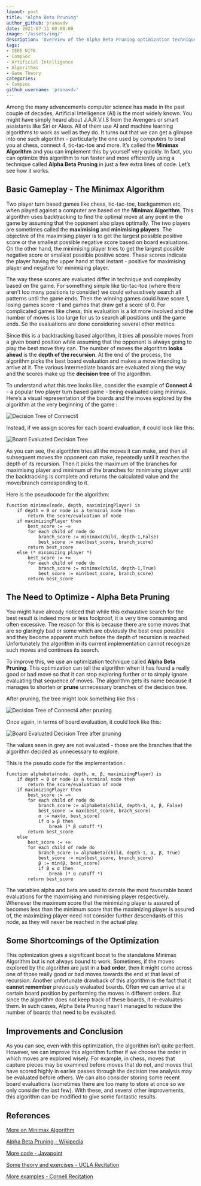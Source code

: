 ```yaml
---
layout: post
title: "Alpha Beta Pruning"
author_github: pranavdv
date: 2021-07-11 00:00:00
image: '/assets/img/'
description: 'Overview of the Alpha Beta Pruning optimization technique on regular Minimax'
tags:
- IEEE NITK
- CompSoc
- Artificial Intelligence
- Algorithms
- Game Theory
categories:
- Compsoc
github_username: 'pranavdv'
---
```


Among the many advancements computer science has made in the past couple of decades, Artificial Intelligence (AI) is the most widely known. You might have simply heard about J.A.R.V.I.S from the Avengers or smart assistants like Siri or Alexa. All of them use AI and machine learning algorithms to work as well as they do. It turns out that we can get a glimpse into one such algorithm - particularly the one used by computers to beat you at chess, connect 4, tic-tac-toe and more. It’s called the **Minimax Algorithm** and you can implement this by yourself very quickly. In fact, you can optimize this algorithm to run faster and more efficiently using a technique called **Alpha Beta Pruning** in just a few extra lines of code. Let’s see how it works.

## Basic Gameplay - The Minimax Algorithm

Two player turn based games like chess, tic-tac-toe, backgammon etc, when played against a computer are based on the **Minimax Algorithm**. This algorithm uses backtracking to find the optimal move at any point in the game by assuming that the opponent also plays optimally. The two players are sometimes called the **maximising** and **minimising players**. The objective of the maximising player is to get the largest possible positive score or the smallest possible negative score based on board evaluations. On the other hand, the minimising player tries to get the largest possible negative score or smallest possible positive score. These scores indicate the player having the upper hand at that instant - positive for maximising player and negative for minimizing player.

The way these scores are evaluated differ in technique and complexity based on the game. For something simple like tic-tac-toe (where there aren’t too many positions to consider) we could exhaustively search all patterns until the game ends. Then the winning games could have score 1, losing games score -1 and games that draw get a score of 0. For complicated games like chess, this evaluation is a lot more involved and the number of moves is too large for us to search all positions until the game ends. So the evaluations are done considering several other metrics.  

Since this is a backtracking based algorithm, it tries all possible moves from a given board position while assuming that the opponent is always going to play the best move they can. The number of moves the algorithm **looks ahead** is the **depth of the recursion**. At the end of the process, the algorithm picks the best board evaluation and makes a move intending to arrive at it. The various intermediate boards are evaluated along the way and the scores make up the **decision tree** of the algorithm.

To understand what this tree looks like, consider the example of **Connect 4** - a popular two player turn based game - being evaluated using minimax. Here’s a visual representation of the boards and the moves explored by the algorithm at the very beginning of the game :

![Decision Tree of Connect4](/blog/assets/img/Alpha-Beta-Pruning/Connect4_Minimax.png)

Instead, if we assign scores for each board evaluation, it could look like this:

![Board Evaluated Decision Tree](/blog/assets/img/Alpha-Beta-Pruning/Decision_Tree.png)

As you can see, the algorithm tries all the moves it can make, and then all subsequent moves the opponent can make, repeatedly until it reaches the depth of its recursion. Then it picks the maximum of the branches for maximising player and minimum of the branches for minimising player until the backtracking is complete and returns the calculated value and the move/branch corresponding to it.

Here is the pseudocode for the algorithm:

```
function minimax(node, depth, maximizingPlayer) is
    if depth = 0 or node is a terminal node then
        return the score/evaluation of node
    if maximizingPlayer then
        best_score := −∞
        for each child of node do
            branch_score := minimax(child, depth-1,False)
            best_score := max(best_score, branch_score)
        return best_score
    else (* minimizing player *)
        best_score := +∞
        for each child of node do
            branch_score := minimax(child, depth-1,True)
            best_score := min(best_score, branch_score)
        return best_score
```

## The Need to Optimize - Alpha Beta Pruning

You might have already noticed that while this exhaustive search for the best result is indeed more or less foolproof, it is very time consuming and often excessive. The reason for this is because there are some moves that are so glaringly bad or some which are obviously the best ones possible and they become apparent much before the depth of recursion is reached. Unfortunately the algorithm in its current implementation cannot recognize such moves and continues its search.

To improve this, we use an optimization technique called **Alpha Beta Pruning**. This optimization can tell the algorithm when it has found a really good or bad move so that it can stop exploring further or to simply ignore evaluating that sequence of moves. The algorithm gets its name because it manages to shorten or **prune** unnecessary branches of the decision tree.

After pruning, the tree might look something like this :

![Decision Tree of Connect4 after pruning](/blog/assets/img/Alpha-Beta-Pruning/Connect4_Pruned.png)

Once again, in terms of board evaluation, it could look like this:

![Board Evaluated Decision Tree after pruning](/blog/assets/img/Alpha-Beta-Pruning/Pruned_tree.png)

The values seen in grey are not evaluated - those are the branches that the algorithm decided as unnecessary to explore.

This is the pseudo code for the implementation :

```
function alphabeta(node, depth, α, β, maximizingPlayer) is
    if depth = 0 or node is a terminal node then
        return the score/evaluation of node
    if maximizingPlayer then
        best_score := −∞
        for each child of node do
            branch_score := alphabeta(child, depth-1, α, β, False)
            best_score := max(best_score, brach_score)
            α := max(α, best_score)
            if α ≥ β then
                break (* β cutoff *)
        return best_score
    else
        best_score := +∞
        for each child of node do
            branch_score := alphabeta(child, depth-1, α, β, True)
            best_score := min(best_score, branch_score)
            β := min(β, best_score)
            if β ≤ α then
                break (* α cutoff *)
        return best_score
```

The variables alpha and beta are used to denote the most favourable board evaluations for the maximising and minimising player respectively. Whenever the maximum score that the minimizing player is assured of becomes less than the minimum score that the maximizing player is assured of, the maximizing player need not consider further descendants of this node, as they will never be reached in the actual play.

## Some Shortcomings of the Optimization

This optimization gives a significant boost to the standalone Minimax Algorithm but is not always bound to work. Sometimes, if the moves explored by the algorithm are just in a **bad order**, then it might come across one of those really good or bad moves towards the end at that level of recursion. Another unfortunate drawback of this algorithm is the fact that it **cannot remember** previously evaluated boards. Often we can arrive at a certain board position by performing the moves in different orders. But since the algorithm does not keep track of these boards, it re-evaluates them. In such cases, Alpha Beta Pruning hasn’t managed to reduce the number of boards that need to be evaluated.

## Improvements and Conclusion

As you can see, even with this optimization, the algorithm isn’t quite perfect. However, we can improve this algorithm further if we choose the order in which moves are explored wisely. For example, in chess, moves that capture pieces may be examined before moves that do not, and moves that have scored highly in earlier passes through the decision tree analysis may be evaluated before others. We can also consider storing some recent board evaluations (sometimes there are too many to store at once so we only consider the last few). With these, and several other improvements, this algorithm can be modified to give some fantastic results.

## References

[More on Minimax Algorithm](https://ieee.nitk.ac.in/blog/minimax-algorithm/)

[Alpha Beta Pruning - Wikipedia](https://en.wikipedia.org/wiki/Alpha%E2%80%93beta_pruning)

[More code - Javapoint](https://www.javatpoint.com/ai-alpha-beta-pruning)

[Some theory and exercises - UCLA Recitation](http://web.cs.ucla.edu/~rosen/161/notes/alphabeta.html)

[More examples - Cornell Recitation](https://www.cs.cornell.edu/courses/cs312/2002sp/lectures/rec21.htm)
